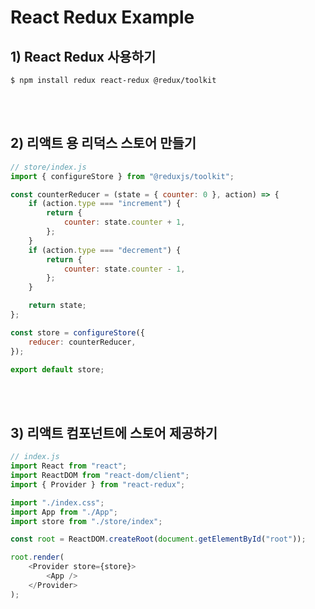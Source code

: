 # React Redux Example

## 1) React Redux 사용하기

```
$ npm install redux react-redux @redux/toolkit
```

<br><br>

## 2) 리액트 용 리덕스 스토어 만들기

```javascript
// store/index.js
import { configureStore } from "@reduxjs/toolkit";

const counterReducer = (state = { counter: 0 }, action) => {
    if (action.type === "increment") {
        return {
            counter: state.counter + 1,
        };
    }
    if (action.type === "decrement") {
        return {
            counter: state.counter - 1,
        };
    }

    return state;
};

const store = configureStore({
    reducer: counterReducer,
});

export default store;
```

<br><br>

## 3) 리액트 컴포넌트에 스토어 제공하기

```javascript
// index.js
import React from "react";
import ReactDOM from "react-dom/client";
import { Provider } from "react-redux";

import "./index.css";
import App from "./App";
import store from "./store/index";

const root = ReactDOM.createRoot(document.getElementById("root"));

root.render(
    <Provider store={store}>
        <App />
    </Provider>
);
```
